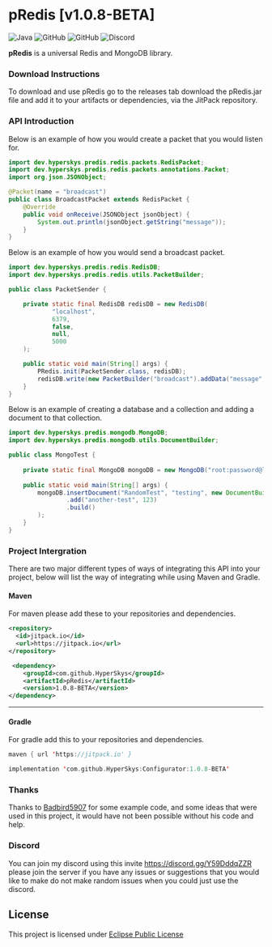 # pRedis [v1.0.8-BETA]

![Java](https://img.shields.io/badge/java-%23ED8B00.svg?style=for-the-badge&logo=java&logoColor=white)
![GitHub](https://img.shields.io/github/languages/code-size/HyperSkys/pRedis?color=cyan&label=Size&labelColor=000000&logo=GitHub&style=for-the-badge)
![GitHub](https://img.shields.io/github/license/HyperSkys/pRedis?color=violet&logo=GitHub&labelColor=000000&style=for-the-badge)
![Discord](https://img.shields.io/discord/898154272636678196?color=5865F2&label=Discord&logo=Discord&labelColor=23272a&style=for-the-badge)

**pRedis** is a universal Redis and MongoDB library.

### Download Instructions

To download and use pRedis go to the releases tab download the pRedis.jar file and add it to your artifacts or dependencies, via the JitPack repository.

### API Introduction

Below is an example of how you would create a packet that you would listen for.

```java
import dev.hyperskys.predis.redis.packets.RedisPacket;
import dev.hyperskys.predis.redis.packets.annotations.Packet;
import org.json.JSONObject;

@Packet(name = "broadcast")
public class BroadcastPacket extends RedisPacket {
    @Override
    public void onReceive(JSONObject jsonObject) {
        System.out.println(jsonObject.getString("message"));
    }
}
```

Below is an example of how you would send a broadcast packet.

```java
import dev.hyperskys.predis.redis.RedisDB;
import dev.hyperskys.predis.redis.utils.PacketBuilder;

public class PacketSender {

    private static final RedisDB redisDB = new RedisDB(
            "localhost",
            6379,
            false,
            null,
            5000
    );

    public static void main(String[] args) {
        PRedis.init(PacketSender.class, redisDB);
        redisDB.write(new PacketBuilder("broadcast").addData("message", "Hello, World!").build());
    }
}
```

Below is an example of creating a database and a collection and adding a document to that collection.

```java
import dev.hyperskys.predis.mongodb.MongoDB;
import dev.hyperskys.predis.mongodb.utils.DocumentBuilder;

public class MongoTest {
    
    private static final MongoDB mongoDB = new MongoDB("root:password@localhost:27017");
    
    public static void main(String[] args) {
        mongoDB.insertDocument("RandomTest", "testing", new DocumentBuilder("test", "test")
                .add("another-test", 123)
                .build()
        );
    }
}
```

### Project Intergration

There are two major different types of ways of integrating this API into your project, below will list the way of integrating while using Maven and Gradle.


#### Maven
For maven please add these to your repositories and dependencies.
```xml
<repository>
  <id>jitpack.io</id>
  <url>https://jitpack.io</url>
</repository>
``` 
```xml
 <dependency>
    <groupId>com.github.HyperSkys</groupId>
    <artifactId>pRedis</artifactId>
    <version>1.0.8-BETA</version>
</dependency>
```

-----------------------

#### Gradle
For gradle add this to your repositories and dependencies.
```kotlin
maven { url 'https://jitpack.io' }
```
```kotlin
implementation 'com.github.HyperSkys:Configurator:1.0.8-BETA'
```

### Thanks

Thanks to [Badbird5907](https://www.github.com/Badbird5907) for some example code, and some ideas that were used in this project, it would have not been possible without his code and help.

### Discord

You can join my discord using this invite https://discord.gg/Y59DddqZZR please join the server if you have any issues or suggestions that you would like to make do not make random issues when you could just use the discord.

## License
This project is licensed under [Eclipse Public License](https://github.com/HyperSkys/pRedis/blob/main/LICENSE)
